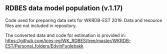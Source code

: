 ## RDBES data model population (v.1.17)

Code used for preparing data sets for WKRDB-EST 2019. Data and resource files are not included in repository.

The converted data and code for estimation is provided in: https://github.com/ices-eg/WK_RDBES/tree/master/WKRDB-EST/Personal_folders/EdvinFuglebakk